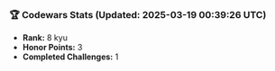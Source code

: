 ### 🏆 Codewars Stats (Updated: 2025-03-19 00:39:26 UTC)

- **Rank:** 8 kyu
- **Honor Points:** 3
- **Completed Challenges:** 1
